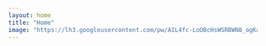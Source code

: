 ```yaml
---
layout: home
title: "Home"
image: "https://lh3.googleusercontent.com/pw/AIL4fc-LoOBcHsWSRBWN8_ogKa9lXkb0BB5rEnZoCAV1AyP7XRdSY-oj-_Qs8sba1OnkFSMjxkjkoU-_ui-1tAT8BiVwkf2G5gBimYwdUmUQILTqz58xBg7WQqPLxu5REM2yvbUqhs0qID054nzsdRZG6pAiKVs_UXGECbmHVf8useXvMHBJjCjdLem189U0rN_5HAlxLp3Bc2ftFBxWxVuhqZBR0Ny7oFqVCt7P2YYeAdZPdTtFiYaEltKMgV44nqrNFh82v5Fe9v9T4Rl99fDG6o54bbu4MZRq-zsr08DmIW8yl9KHICY1wT0HjUGSsj5is0rD2DaVQ7wdl9__ghrXMKra7ODXB5vizBnvZJhGdo6R6dXIahnkm8qT7FIPfq6m4oCWKnOPUzZHsEkjm4iKTbSNrdySarnu5lt78GK1_2326Yt7lxS51Q4XhGWLU3VL9aK2syHBwH_GXgcGx5nBPbXT0bpY2mD21lI94JdzdVRmGAM5iT_hIOk4o4PfgQaXKoZWowJcNdGRZ1lHyo2bWc_pSUCzjknaw4c5bWB9u-OTvZwmEwCS8qWNyiQjRlw4UPutVc2ri9eKQz6pFvlo7ggBAs1tGDnF5ficDG-mLt6l_36X_Dg9sy7KzD-PVIhTT5h7L_1QwlMQkMJDbjowgSM6qCyM9CsjjDGVbLb5pWXCYAVCtQ2iVeLhjLOGKW2lT5rKVLhyt4o50n8qtX810gYGPtA2TQe53W_oMawfE9yBirtHFb8lZjZh_HRa9U7pQDoIL7xwr3LKBpp8wxyUONyfGBpYfcMN0zsxrJQjKbXCAMnc_Y5E5vrxbsa5Smz6tfTUtAl2SP3s7_zOjq_I5ZodzQNAb2w8UaD9Zc8V48b_WlVHoPtFTSncbs46SP7zcgdQwKdho2B5hJO2BpiDowIbQ43sTBwnsERMgytFVL3gpX83ryMUlhubxdo=w990-h990-s-no?authuser=0"
---
```




